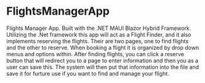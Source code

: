 # FlightsManagerApp
Flights Manager App. Built with the .NET MAUI Blazor Hybrid Framework.
Utilizing the .Net framework this app will act as a Flight Finder, and it also implements reserving the flights.
Their are two pages, one to find flights and the other to reserve. When booking a flight it is organized by drop down menus and options within.
After finding flights, you can click a reserve button that will redirect you to a page to enter information and then you as a user can save this. 
The system will then put that information into the file and save it for furture use if you want to find and manage your flight.
